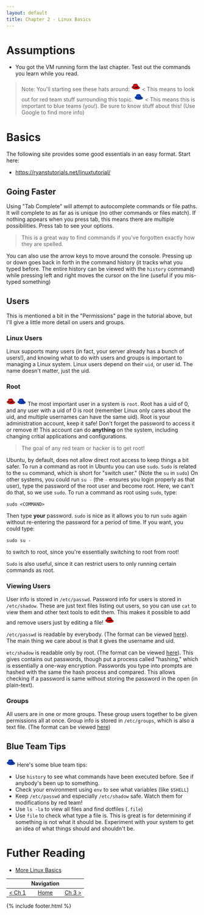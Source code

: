 ```yaml
---
layout: default
title: Chapter 2 - Linux Basics
---
```


# Assumptions

* You got the VM running form the last chapter. Test out the commands you learn while you read.

> Note: You'll starting see these hats around: 
> ![RedTeam!](images/redteam.png) < This means to look out for red team stuff surrounding this topic.
> ![BlueTeam!](images/blueteam.png) < This means this is important to blue teams (you!). Be sure to know stuff about this! (Use Google to find more info)

# Basics

The following site provides some good essentials in an easy format. Start here: 
* https://ryanstutorials.net/linuxtutorial/

## Going Faster

Using "Tab Complete" will attempt to autocomplete commands or file paths. It will complete to as far as is unique (no other commands or files match). If nothing appears when you press tab, this means there are multiple possibilities. Press tab to see your options. 

> This is a great way to find commands if you've forgotten exactly how they are spelled.

You can also use the arrow keys to move around the console. Pressing up or down goes back in forth in the command history (it tracks what you typed before. The entire history can be viewed with the `history` command) while pressing left and right moves the cursor on the line (useful if you mis-typed something)

## Users 

This is mentioned a bit in the "Permissions" page in the tutorial above, but I'll give a little more detail on users and groups.

### Linux Users

Linux supports many users (in fact, your server already has a bunch of users!), and knowing what to do with users and groups is important to managing a Linux system. Linux users depend on their `uid`, or user id. The name doesn't matter, just the uid.

### Root

![RedTeam!](images/redteam.png) ![BlueTeam!](images/blueteam.png) The most important user in a system is `root`. Root has a uid of 0, and any user with a uid of 0 is root (remember Linux only cares about the uid, and multiple usernames can have the same uid). Root is your administration account, keep it safe! Don't forget the password to access it or remove it! This account can do **anything** on the system, including changing critial applications and configurations.

> The goal of any red team or hacker is to get root!

Ubuntu, by default, does not allow direct root access to keep things a bit safer. To run a command as root in Ubuntu you can use `sudo`. `Sudo` is related to the `su` command, which is short for "switch user." (Note the `su` in `sudo`) On other systems, you could run `su -` (the `-` ensures you login properly as that user), type the password of the root user and become root. Here, we can't do that, so we use `sudo`. To run a command as root using `sudo`, type:
```
sudo <COMMAND>
```
Then type **your** password. `sudo` is nice as it allows you to run `sudo` again without re-entering the password for a period of time. If you want, you could type:
```
sudo su - 
```
to switch to root, since you're essentially switching to root from root!

`Sudo` is also useful, since it can restrict users to only running certain commands as root. 

### Viewing Users

User info is stored in `/etc/passwd`. Password info for users is stored in `/etc/shadow`. These are just text files listing out users, so you can use `cat` to view them and other text tools to edit them. This makes it possible to add and remove users just by editing a file! ![RedTeam!](images/redteam.png)

`/etc/passwd` is readable by everybody. (The format can be viewed [here](https://www.cyberciti.biz/faq/understanding-etcpasswd-file-format/)). The main thing we care about is that it gives the username and uid. 

`etc/shadow` is readable only by root. (The format can be viewed [here](https://www.cyberciti.biz/faq/understanding-etcshadow-file/)). This gives contains out passwords, though put a process called "hashing," which is essentially a one-way encryption. Passwords you type into prompts are hashed with the same the hash process and compared. This allows checking if a password is same without storing the password in the open (in plain-text).

### Groups

All users are in one or more groups. These group users together to be given permissions all at once. Group info is stored in `/etc/groups`, which is also a text file. (The format can be viewed [here](https://www.cyberciti.biz/faq/understanding-etcgroup-file/))

## Blue Team Tips

![BlueTeam!](images/blueteam.png) Here's some blue team tips:
* Use `history` to see what commands have been executed before. See if anybody's been up to something.
* Check your environment using `env` to see what variables (like `$SHELL`)
* Keep `/etc/passwd` and especially `/etc/shadow` safe. Watch them for modifications by red team!
* Use `ls -la` to view all files and find dotfiles (`.file`)
* Use `file` to check what type a file is. This is great is for determining if something is not what it should be. Experiment with your system to get an idea of what things should and shouldn't be.


# Futher Reading

* [More Linux Basics](https://www.funtoo.org/Linux_Fundamentals,_Part_1)




|         |  Navigation  |   |
| :-------------: |:-------------:| -----:|
| [< Ch 1](Chapter1-GettingStarted) | [Home](index) | [Ch 3 >](Chapter3-NetworkingBasics)  |



{% include footer.html %}